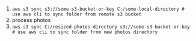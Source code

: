 1. `aws s3 sync s3://some-s3-bucket-or-key C:/some-local-directory # use aws cli to sync folder from remote s3 bucket`
2. process photos
3. `aws s3 sync C:/resized-photos-directory s3://some-s3-bucket-or-key # use aws cli to sync folder from new photos directory`